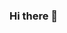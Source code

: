 ### Hi there 👋

<!--
my special readme file



Just began github
catching up with github and uses
I want to know about programming
I would need assistance from people that has gone ahead
Try to direct me and ask about what you think I need
https://www.linkedin.com/feed/
my email - geebolu261@gmail.com
I am a he
Do you know you can learn anything with the right resources
-->
